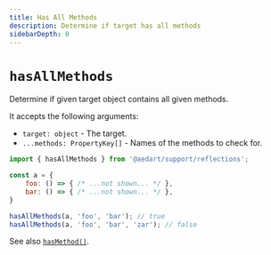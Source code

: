 ```yaml
---
title: Has All Methods
description: Determine if target has all methods
sidebarDepth: 0
---
```


# `hasAllMethods` <Badge type="tip" text="Available since v0.9" vertical="middle" />

Determine if given target object contains all given methods.

It accepts the following arguments:

- `target: object` - The target.
- `...methods: PropertyKey[]` - Names of the methods to check for.

```js
import { hasAllMethods } from '@aedart/support/reflections';

const a = {
    foo: () => { /* ...not shown... */ },
    bar: () => { /* ...not shown... */ },
}

hasAllMethods(a, 'foo', 'bar'); // true
hasAllMethods(a, 'foo', 'bar', 'zar'); // false
```

See also [`hasMethod()`](./hasMethod.md).